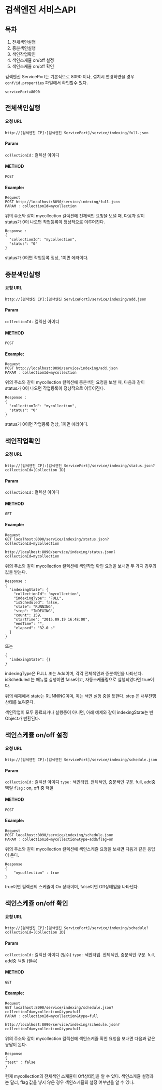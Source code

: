 검색엔진 서비스API
==============

목차
---
1. 전체색인실행
2. 증분색인실행
3. 색인작업확인
4. 색인스케쥴 on/off 설정
5. 색인스케쥴 on/off 확인


검색엔진 ServicePort는 기본적으로 8090 이나, 설치시 변경하였을 경우 `conf/id.properties` 파일에서 확인할수 있다.
```
servicePort=8090
```

전체색인실행
---------

#### 요청 URL

	http://[검색엔진 IP]:[검색엔진 ServicePort]/service/indexing/full.json

#### Param

`collectionId` : 컬렉션 아이디

#### METHOD

`POST`

#### Example:

    Request
    POST http://localhost:8090/service/indexing/full.json
    PARAM : collectionId=mycollection

위의 주소와 같이 mycollection 컬렉션에 전체색인 요청을 보낼 때, 다음과 같이 status가 0이 나오면 작업등록이 정상적으로 이루어진다.

	Response :
    {
      "collectionId": "mycollection",
      "status": "0"
    }

status가 0이면 작업등록 정상, 1이면 에러이다.

증분색인실행
---------

#### 요청 URL

	http://[검색엔진 IP]:[검색엔진 ServicePort]/service/indexing/add.json

#### Param

`collectionId` : 컬렉션 아이디

#### METHOD

`POST`

#### Example:

    Request
    POST http://localhost:8090/service/indexing/add.json
    PARAM : collectionId=mycollection

위의 주소와 같이 mycollection 컬렉션에 증분색인 요청을 보낼 때, 다음과 같이 status가 0이 나오면 작업등록이 정상적으로 이루어진다.

	Response :
    {
      "collectionId": "mycollection",
      "status": "0"
    }

status가 0이면 작업등록 정상, 1이면 에러이다.

색인작업확인
---------

#### 요청 URL

	http://[검색엔진 IP]:[검색엔진 ServicePort]/service/indexing/status.json?collectionId=[Collection ID]

#### Param

`collectionId` : 컬렉션 아이디

#### METHOD

`GET`

#### Example:

    Request
    GET localhost:8090/service/indexing/status.json?collectionId=mycollection

    http://localhost:8090/service/indexing/status.json?collectionId=mycollection

위의 주소와 같이 mycollection 컬렉션에 색인작업 확인 요청을 보내면 두 가지 경우의 값을 받는다.

    Response :
    {
      "indexingState": {
        "collectionId": "mycollection",
        "indexingType": "FULL",
        "isScheduled": false,
        "state": "RUNNING",
        "step": "INDEXING",
        "count": 159,
        "startTime": "2015.09.19 16:48:00",
        "endTime": "",
        "elapsed": "32.0 s"
      }
    }

또는

    {
      "indexingState": {}
    }

indexingType은 FULL 또는 Add이며, 각각 전체색인과 증분색인을 나타낸다. isScheduled 는 매뉴얼 실행이면 false이고, 자동스케쥴링으로 실행되었다면 true이다.

위의 예제에서 state는 RUNNING이며, 이는 색인 실행 중을 뜻한다. step 은 내부진행상태를 보여준다.

색인작업이 모두 종료되거나 실행중이 아니면, 아래 예제와 같이 indexingState는 빈 Object가 반환된다.

색인스케쥴 on/off 설정
---------

#### 요청 URL

	http://[검색엔진 IP]:[검색엔진 ServicePort]/service/indexing/schedule.json

#### Param

`collectionId` : 컬렉션 아이디
`type` : 색인타입. 전체색인, 증분색인 구분. full, add중 택일
`flag` : on, off 중 택일

#### METHOD

`POST`

#### Example:

    Request
    POST localhost:8090/service/indexing/schedule.json
    PARAM : collectionId=mycollection&type=add&flag=on

위의 주소와 같이 mycollection 컬렉션에 색인스케쥴 요청을 보내면 다음과 같은 응답이 온다.

    Response
    {
        "mycollection" : true
    }

true이면 컬렉션의 스케쥴이 On 상태이며, false이면 Off상태임을 나타낸다.

색인스케쥴 on/off 확인
---------

#### 요청 URL

	http://[검색엔진 IP]:[검색엔진 ServicePort]/service/indexing/schedule?collectionId=[Collection ID]

#### Param

`collectionId` : 컬렉션 아이디 (필수)
`type` : 색인타입. 전체색인, 증분색인 구분. full, add중 택일 (필수)

#### METHOD

`GET`

#### Example:

    Request
    GET localhost:8090/service/indexing/schedule.json?collectionId=mycollection&type=full
    PARAM : collectionId=mycollection&type=full

    http://localhost:8090/service/indexing/schedule.json?collectionId=mycollection&type=full

위의 주소와 같이 mycollection 컬렉션에 색인스케쥴 확인 요청을 보내면 다음과 같은 응답이 온다.

    Response
	{
	"test" : false
	}

현재 mycollection의 전체색인 스케쥴이 Off상태임을 알 수 있다. 색인스케쥴 설정과는 달리, flag 값을 넣지 않은 경우 색인스케쥴의 설정 여부만을 알 수 있다.